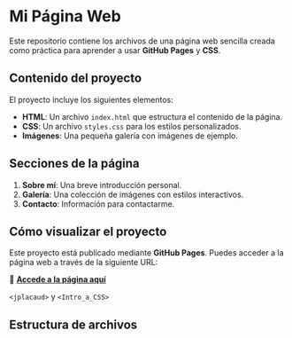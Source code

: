 # Mi Página Web

Este repositorio contiene los archivos de una página web sencilla creada como práctica para aprender a usar **GitHub Pages** y **CSS**. 

## Contenido del proyecto

El proyecto incluye los siguientes elementos:

- **HTML**: Un archivo `index.html` que estructura el contenido de la página.
- **CSS**: Un archivo `styles.css` para los estilos personalizados.
- **Imágenes**: Una pequeña galería con imágenes de ejemplo.

## Secciones de la página

1. **Sobre mí**: Una breve introducción personal.
2. **Galería**: Una colección de imágenes con estilos interactivos.
3. **Contacto**: Información para contactarme.

## Cómo visualizar el proyecto

Este proyecto está publicado mediante **GitHub Pages**. Puedes acceder a la página web a través de la siguiente URL:

🔗 **[Accede a la página aquí](https://jplacaud.github.io/Intro_a_CSS/)**

`<jplacaud>` y `<Intro_a_CSS>`

## Estructura de archivos

